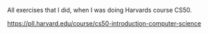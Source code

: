 All exercises that I did, when I was doing Harvards course CS50.

https://pll.harvard.edu/course/cs50-introduction-computer-science
